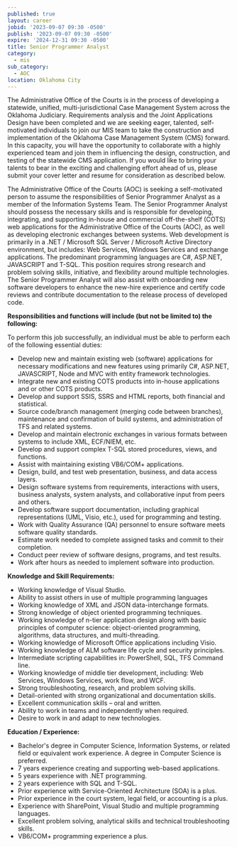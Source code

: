 ```yaml
---
published: true
layout: career
jobid: '2023-09-07 09:30 -0500'
publish: '2023-09-07 09:30 -0500'
expire: '2024-12-31 09:30 -0500'
title: Senior Programmer Analyst
category:
  - mis
sub_category:
  - AOC
location: Oklahoma City
---
```

The Administrative Office of the Courts is in the process of developing a statewide, unified, multi-jurisdictional Case Management System across the Oklahoma Judiciary. Requirements analysis and the Joint Applications Design have been completed and we are seeking eager, talented, self-motivated individuals to join our MIS team to take the construction and implementation of the Oklahoma Case Management System (CMS) forward. In this capacity, you will have the opportunity to collaborate with a highly experienced team and join them in influencing the design, construction, and testing of the statewide CMS application. If you would like to bring your talents to bear in the exciting and challenging effort ahead of us, please submit your cover letter and resume for consideration as described below.

The Administrative Office of the Courts (AOC) is seeking a self-motivated person to assume the responsibilities of Senior Programmer Analyst as a member of the Information Systems Team. The Senior Programmer Analyst should possess the necessary skills and is responsible for developing, integrating, and supporting in-house and commercial off-the-shelf (COTS) web applications for the Administrative Office of the Courts (AOC), as well as developing electronic exchanges between systems. Web development is primarily in a .NET / Microsoft SQL Server / Microsoft Active Directory environment, but includes: Web Services, Windows Services and exchange applications. The predominant programming languages are C#, ASP.NET, JAVASCRIPT and T-SQL. This position requires strong research and problem solving skills, initiative, and flexibility around multiple technologies. The Senior Programmer Analyst will also assist with onboarding new software developers to enhance the new-hire experience and certify code reviews and contribute documentation to the release process of developed code.

**Responsibilities and functions will include (but not be limited to) the following:**

To perform this job successfully, an individual must be able to perform each of the following essential duties:
- Develop new and maintain existing web (software) applications for necessary modifications and new features using primarily C#, ASP.NET, JAVASCRIPT, Node and MVC with entity framework technologies.
- Integrate new and existing COTS products into in-house applications and or other COTS products.
- Develop and support SSIS, SSRS and HTML reports, both financial and statistical.
- Source code/branch management (merging code between branches), maintenance and confirmation of build systems, and administration of TFS and related systems.
- Develop and maintain electronic exchanges in various formats between systems to include XML, ECF/NIEM, etc.
- Develop and support complex T-SQL stored procedures, views, and functions.
- Assist with maintaining existing VB6/COM+ applications.
- Design, build, and test web presentation, business, and data access layers.
- Design software systems from requirements, interactions with users, business analysts, system analysts, and collaborative input from peers and others.
- Develop software support documentation, including graphical representations (UML, Visio, etc.), used for programming and testing.
- Work with Quality Assurance (QA) personnel to ensure software meets software quality standards.
- Estimate work needed to complete assigned tasks and commit to their completion.
- Conduct peer review of software designs, programs, and test results.
- Work after hours as needed to implement software into production.

**Knowledge and Skill Requirements:**

- Working knowledge of Visual Studio.
- Ability to assist others in use of multiple programming languages
- Working knowledge of XML and JSON data-interchange formats.
- Strong knowledge of object oriented programming techniques.
- Working knowledge of n-tier application design along with basic principles of computer science: object-oriented programming, algorithms, data structures, and multi-threading.
- Working knowledge of Microsoft Office applications including Visio.
- Working knowledge of ALM software life cycle and security principles.
- Intermediate scripting capabilities in: PowerShell, SQL, TFS Command line.
- Working knowledge of middle tier development, including: Web Services, Windows Services, work flow, and WCF.
- Strong troubleshooting, research, and problem solving skills.
- Detail-oriented with strong organizational and documentation skills.
- Excellent communication skills – oral and written.
- Ability to work in teams and independently when required.
- Desire to work in and adapt to new technologies.

**Education / Experience:**

- Bachelor's degree in Computer Science, Information Systems, or related field or equivalent work experience. A degree in Computer Science is preferred.
- 7 years experience creating and supporting web-based applications.
- 5 years experience with .NET programming.
- 2 years experience with SQL and T-SQL.
- Prior experience with Service-Oriented Architecture (SOA) is a plus.
- Prior experience in the court system, legal field, or accounting is a plus.
- Experience with SharePoint, Visual Studio and multiple programming languages.
- Excellent problem solving, analytical skills and technical troubleshooting skills.
- VB6/COM+ programming experience a plus.
